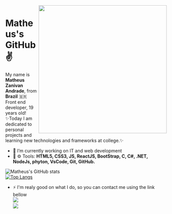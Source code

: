 <img src="https://acegif.com/wp-content/uploads/cat-typing-2.gif" min-width="400px" max-width="400px" width="400px" align="right" >

# Matheus's GitHub :v:
<p align="left"> 
  My name is <strong>Matheus Zanivan Andrade</strong>, from <strong>Brazil</strong> 🇧🇷<br>
  Front end developer, 19 years old!<br>
  ✨Today I am dedicated to personal projects and learning new technologies and frameworks at college.✨
</p>


- 🔭 I’m currently working on IT and web development
- 💼 ⚙ Tools: <strong>HTML5, CSS3, JS, ReactJS, BootStrap, C, C#, .NET, NodeJs, phyton, VsCode, Git, GitHub.</strong> 

![Matheus's GitHub stats](https://github-readme-stats.vercel.app/api?username=MatheusZanivan&show_icons=true&theme=tokyonight)<br>
[![Top Langs](https://github-readme-stats.vercel.app/api/top-langs/?username=MatheusZanivan&langs_count=8&theme=tokyonight&layout=compact)](https://github.com/MatheusZanivan/github-readme-stats)



<!--[![MatheusZanivan's wakatime stats](https://github-readme-stats.vercel.app/api/wakatime?username=willianrod)](https://github.com/anuraghazra/github-readme-stats)-->


- ⚡ I'm realy good on what I do, so you can contact me using the link bellow <br>
  <a href="https://www.linkedin.com/in/matheuszanivan/" target="_blank" alt="Linkedin" >
  <img src="https://img.shields.io/badge/-Linkedin-0e76a8?style=flat-square&logo=Linkedin&logoColor=white&link=https:https://www.linkedin.com/in/matheuszanivan/" /></a>
  <a href="https://api.whatsapp.com/send?phone=5511933553767" target="_blank" alt="WhatsApp"><br>
  <img src="https://img.shields.io/badge/-WhatsApp-25d366?style=flat-square&labelColor=25d366&logo=whatsapp&logoColor=white&link=https://api.whatsapp.com/send?phone=5511933553767"/></a>
  
